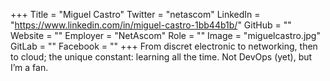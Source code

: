 +++
Title = "Miguel Castro"
Twitter = "netascom"
LinkedIn = "https://www.linkedin.com/in/miguel-castro-1bb44b1b/"
GitHub = ""
Website = ""
Employer = "NetAscom"
Role = ""
Image = "miguelcastro.jpg"
GitLab = ""
Facebook = ""
+++
From discret electronic to networking, then to cloud; the unique constant: learning all the time. Not DevOps (yet), but I’m a fan.